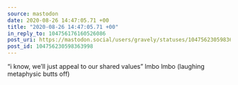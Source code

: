 ```yaml
---
source: mastodon
date: 2020-08-26 14:47:05.71 +00
title: "2020-08-26 14:47:05.71 +00"
in_reply_to: 104756176160526086
post_uri: https://mastodon.social/users/gravely/statuses/104756230598363998
post_id: 104756230598363998
---
```

“i know, we’ll just appeal to our shared values” lmbo lmbo (laughing metaphysic butts off)


